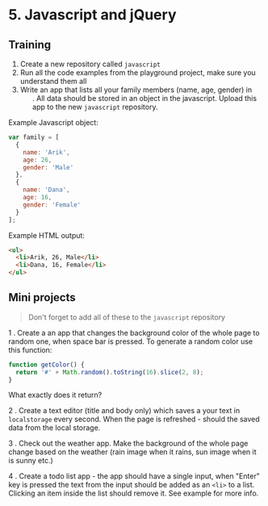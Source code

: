 # 5. Javascript and jQuery
## Training

1. Create a new repository called `javascript`
2. Run all the code examples from the playground project, make sure you understand them all
3. Write an app that lists all your family members (name, age, gender) in <ul>. All data should be stored in an object in the javascript. Upload this app to the new `javascript` repository.

Example Javascript object:
```javascript
var family = [
  {
    name: 'Arik',
    age: 26,
    gender: 'Male'
  },
  {
    name: 'Dana',
    age: 16,
    gender: 'Female'
  }
];
```

Example HTML output:
```html
<ul>
  <li>Arik, 26, Male</li>
  <li>Dana, 16, Female</li>
</ul>
```

## Mini projects

> Don't forget to add all of these to the `javascript` repository

1 . Create a an app that changes the background color of the whole page to random one, when space bar is pressed. To generate a random color use this function:

```javascript
function getColor() {
  return '#' + Math.random().toString(16).slice(2, 8);
}
```
What exactly does it return?

2 . Create a text editor (title and body only) which saves a your text in `localstorage` every second. When the page is refreshed - should the saved data from the local storage.

3 . Check out the weather app. Make the background of the whole page change based on the weather (rain image when it rains, sun image when it is sunny etc.)

4 . Create a todo list app - the app should have a single  input, when "Enter" key is pressed the text from the input should be added as an `<li>` to a list. Clicking an item inside the list should remove it.
See example for more info.
